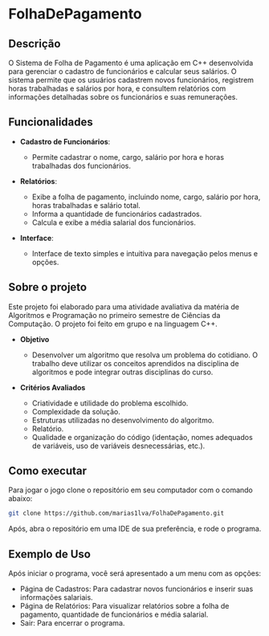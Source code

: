 # FolhaDePagamento

## Descrição
O Sistema de Folha de Pagamento é uma aplicação em C++ desenvolvida para gerenciar o cadastro de funcionários e calcular seus salários. O sistema permite que os usuários cadastrem novos funcionários, registrem horas trabalhadas e salários por hora, e consultem relatórios com informações detalhadas sobre os funcionários e suas remunerações.

## Funcionalidades
- **Cadastro de Funcionários**:
    - Permite cadastrar o nome, cargo, salário por hora e horas trabalhadas dos funcionários.

- **Relatórios**:
    - Exibe a folha de pagamento, incluindo nome, cargo, salário por hora, horas trabalhadas e salário total.
    - Informa a quantidade de funcionários cadastrados.
    - Calcula e exibe a média salarial dos funcionários.

- **Interface**:
    - Interface de texto simples e intuitiva para navegação pelos menus e opções.

## Sobre o projeto
Este projeto foi elaborado para uma atividade avaliativa da matéria de Algoritmos e Programação no primeiro semestre de Ciências da Computação. O projeto foi feito em grupo e na linguagem C++.

- **Objetivo**
    - Desenvolver um algoritmo que resolva um problema do cotidiano. O trabalho deve utilizar os conceitos aprendidos na disciplina de algoritmos e pode integrar outras disciplinas do curso.


- **Critérios Avaliados**
    - Criatividade e utilidade do problema escolhido.
    - Complexidade da solução.
    - Estruturas utilizadas no desenvolvimento do algoritmo.
    - Relatório.
    - Qualidade e organização do código (identação, nomes adequados de variáveis, uso de variáveis desnecessárias, etc.).

## Como executar 
Para jogar o jogo clone o repositório em seu computador com o comando abaixo:

```bash
git clone https://github.com/marias1lva/FolhaDePagamento.git
```

Após, abra o repositório em uma IDE de sua preferência, e rode o programa. 

## Exemplo de Uso
Após iniciar o programa, você será apresentado a um menu com as opções:

- Página de Cadastros: Para cadastrar novos funcionários e inserir suas informações salariais.
- Página de Relatórios: Para visualizar relatórios sobre a folha de pagamento, quantidade de funcionários e média salarial.
- Sair: Para encerrar o programa.